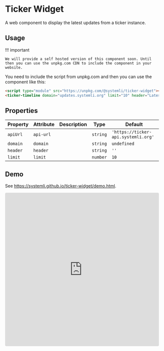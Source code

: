 # Ticker Widget

A web component to display the latest updates from a ticker instance.

## Usage

!!! important

    We will provide a self hosted version of this component soon. Until then you can use the unpkg.com CDN to include the component in your website.

You need to include the script from unpkg.com and then you can use the component like this:

```html
<script type="module" src="https://unpkg.com/@systemli/ticker-widget"></script>
<ticker-timeline domain="updates.systemli.org" limit="10" header="Latest Updates"></ticker-timeline>
```

## Properties

| Property | Attribute | Description | Type     | Default                             |
| -------- | --------- | ----------- | -------- | ----------------------------------- |
| `apiUrl` | `api-url` |             | `string` | `'https://ticker-api.systemli.org'` |
| `domain` | `domain`  |             | `string` | `undefined`                         |
| `header` | `header`  |             | `string` | `''`                                |
| `limit`  | `limit`   |             | `number` | `10`                                |

## Demo

See <https://systemli.github.io/ticker-widget/demo.html>.

<iframe src="https://systemli.github.io/ticker-widget/demo.html" style="width:100%; height:500px; border:0; border-radius: 4px; overflow:hidden;" title="systemli-ticker-widget"></iframe>
